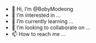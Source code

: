 - 👋 Hi, I’m @BobyModeong
- 👀 I’m interested in ...
- 🌱 I’m currently learning ...
- 💞️ I’m looking to collaborate on ...
- 📫 How to reach me ...

<!---
BobyModeong/BobyModeong is a ✨ special ✨ repository because its `README.md` (this file) appears on your GitHub profile.
You can click the Preview link to take a look at your changes.
--->
